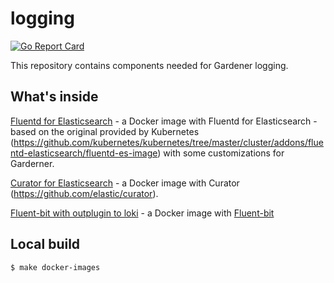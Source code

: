 # logging

[![Go Report Card](https://goreportcard.com/badge/github.com/gardener/logging)](https://goreportcard.com/report/github.com/gardener/logging)

This repository contains components needed for Gardener logging.

## What's inside

[Fluentd for Elasticsearch](fluentd-es) - a Docker image with Fluentd for Elasticsearch - based on the original provided by Kubernetes (https://github.com/kubernetes/kubernetes/tree/master/cluster/addons/fluentd-elasticsearch/fluentd-es-image) with some customizations for Garderner.

[Curator for Elasticsearch](curator-es) - a Docker image with Curator (https://github.com/elastic/curator).

[Fluent-bit with outplugin to loki](fluent-bit-to-loki) - a Docker image with [Fluent-bit](https://github.com/fluent/fluent-bit)
## Local build

```bash
$ make docker-images
```

